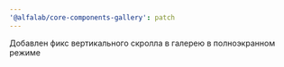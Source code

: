 ```yaml
---
'@alfalab/core-components-gallery': patch
---
```


Добавлен фикс вертикального скролла в галерею в полноэкранном режиме
